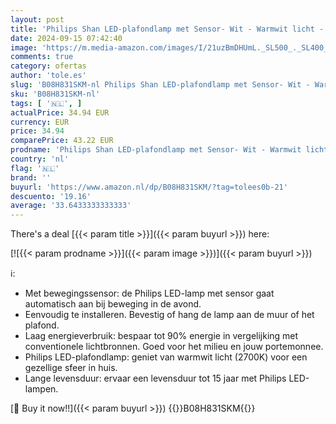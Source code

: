 ```yaml
---
layout: post
title: 'Philips Shan LED-plafondlamp met Sensor- Wit - Warmwit licht - 12 W - Geïntegreerde LED-lamp - Energiezuinig'
date: 2024-09-15 07:42:40
image: 'https://m.media-amazon.com/images/I/21uzBmDHUmL._SL500_._SL400_.jpg'
comments: true
category: ofertas
author: 'tole.es'
slug: 'B08H831SKM-nl Philips Shan LED-plafondlamp met Sensor- Wit - Warmwit...'
sku: 'B08H831SKM-nl'
tags: [ '🇳🇱', ]
actualPrice: 34.94 EUR
currency: EUR
price: 34.94
comparePrice: 43.22 EUR
prodname: 'Philips Shan LED-plafondlamp met Sensor- Wit - Warmwit licht - 12 W - Geïntegreerde LED-lamp - Energiezuinig'
country: 'nl'
flag: '🇳🇱'
brand: ''
buyurl: 'https://www.amazon.nl/dp/B08H831SKM/?tag=tolees0b-21'
descuento: '19.16'
average: '33.6433333333333'
---
```


There's a deal [{{< param title >}}]({{< param buyurl >}})  here:

[![{{< param prodname >}}]({{< param image >}})]({{< param buyurl >}})

ℹ️:

- Met bewegingssensor: de Philips LED-lamp met sensor gaat automatisch aan bij beweging in de avond.
- Eenvoudig te installeren. Bevestig of hang de lamp aan de muur of het plafond.
- Laag energieverbruik: bespaar tot 90% energie in vergelijking met conventionele lichtbronnen. Goed voor het milieu en jouw portemonnee.
- Philips LED-plafondlamp: geniet van warmwit licht (2700K) voor een gezellige sfeer in huis.
- Lange levensduur: ervaar een levensduur tot 15 jaar met Philips LED-lampen.

[🛒 Buy it now!!]({{< param buyurl >}})
{{<world>}}B08H831SKM{{</world>}}
